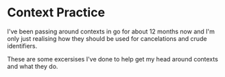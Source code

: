 # Context Practice

I've been passing around contexts in go for about 12 months now and I'm only just realising how they should be used for cancelations and crude identifiers.

These are some excersises I've done to help get my head around contexts and what they do.


